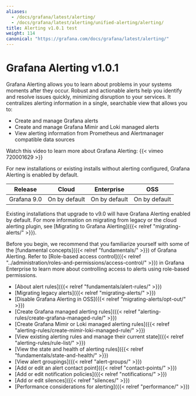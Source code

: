 ```yaml
---
aliases:
  - /docs/grafana/latest/alerting/
  - /docs/grafana/latest/alerting/unified-alerting/alerting/
title: Alerting v1.0.1 test
weight: 114
canonical: "https://grafana.com/docs/grafana/latest/alerting/"
---
```


# Grafana Alerting v1.0.1

Grafana Alerting allows you to learn about problems in your systems moments after they occur. Robust and actionable alerts help you identify and resolve issues quickly, minimizing disruption to your services. It centralizes alerting information in a single, searchable view that allows you to:

- Create and manage Grafana alerts
- Create and manage Grafana Mimir and Loki managed alerts
- View alerting information from Prometheus and Alertmanager compatible data sources

Watch this video to learn more about Grafana Alerting: {{< vimeo 720001629 >}}

For new installations or existing installs without alerting configured, Grafana Alerting is enabled by default.

| Release     | Cloud         | Enterprise    | OSS           |
| ----------- | ------------- | ------------- | ------------- |
| Grafana 9.0 | On by default | On by default | On by default |

Existing installations that upgrade to v9.0 will have Grafana Alerting enabled by default. For more information on migrating from legacy or the cloud alerting plugin, see [Migrating to Grafana Alerting]({{< relref "migrating-alerts/" >}}).

Before you begin, we recommend that you familiarize yourself with some of the [fundamental concepts]({{< relref "fundamentals/" >}}) of Grafana Alerting. Refer to [Role-based access control]({{< relref "../administration/roles-and-permissions/access-control/" >}}) in Grafana Enterprise to learn more about controlling access to alerts using role-based permissions.

- [About alert rules]({{< relref "fundamentals/alert-rules/" >}})
- [Migrating legacy alerts]({{< relref "migrating-alerts/" >}})
- [Disable Grafana Alerting in OSS]({{< relref "migrating-alerts/opt-out/" >}})
- [Create Grafana managed alerting rules]({{< relref "alerting-rules/create-grafana-managed-rule/" >}})
- [Create Grafana Mimir or Loki managed alerting rules]({{< relref "alerting-rules/create-mimir-loki-managed-rule/" >}})
- [View existing alerting rules and manage their current state]({{< relref "alerting-rules/rule-list/" >}})
- [View the state and health of alerting rules]({{< relref "fundamentals/state-and-health/" >}})
- [View alert groupings]({{< relref "alert-groups/" >}})
- [Add or edit an alert contact point]({{< relref "contact-points/" >}})
- [Add or edit notification policies]({{< relref "notifications/" >}})
- [Add or edit silences]({{< relref "silences/" >}})
- [Performance considerations for alerting]({{< relref "performance/" >}})
